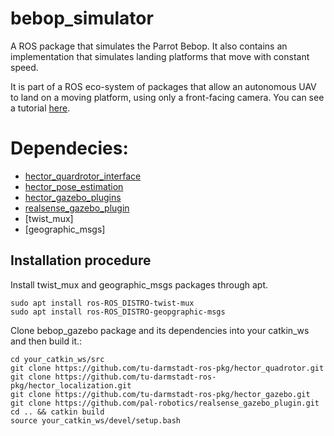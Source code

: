 # bebop_simulator
A ROS package that simulates the Parrot Bebop. It also contains an implementation that simulates landing platforms that move with constant speed.

It is part of a ROS eco-system of packages that allow an autonomous UAV to land on a moving platform, using only a front-facing camera.
You can see a tutorial [here](http://wiki.ros.org/Tutorials/Landing%20an%20autonomous%20UAV%20on%20a%20moving%20platform%20using%20only%20a%20front%20facing%20camera).

# Dependecies:

* [hector_quardrotor_interface](https://github.com/tu-darmstadt-ros-pkg/hector_quadrotor.git)
* [hector_pose_estimation](https://github.com/tu-darmstadt-ros-pkg/hector_localization.git)
* [hector_gazebo_plugins](https://github.com/tu-darmstadt-ros-pkg/hector_gazebo.git)
* [realsense_gazebo_plugin](https://github.com/pal-robotics/realsense_gazebo_plugin.git)
* [twist_mux]
* [geographic_msgs]



## Installation procedure
Install twist_mux and geographic_msgs packages through apt.

``` 
sudo apt install ros-ROS_DISTRO-twist-mux
sudo apt install ros-ROS_DISTRO-geopgraphic-msgs

```
Clone bebop_gazebo package and its dependencies into your catkin_ws and then build it.:

``` 
cd your_catkin_ws/src
git clone https://github.com/tu-darmstadt-ros-pkg/hector_quadrotor.git
git clone https://github.com/tu-darmstadt-ros-pkg/hector_localization.git
git clone https://github.com/tu-darmstadt-ros-pkg/hector_gazebo.git
git clone https://github.com/pal-robotics/realsense_gazebo_plugin.git
cd .. && catkin build
source your_catkin_ws/devel/setup.bash

```